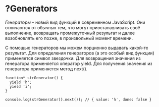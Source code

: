 # ?Generators

_Генераторы_ – новый вид функций в современном JavaScript. Они отличаются от обычных тем, что могут приостанавливать своё выполнение, возвращать промежуточный результат и далее возобновлять его позже, в произвольный момент времени.

С помощью генераторов мы можем порционно выдавать какой-то результат. Для определения генераторов (а это особый вид функции) применяется символ звездочки. Для возвращения значения из генератора применяется оператор yield. Для получения значения из генератора применяется метод next().

~~~
function* strGenerator() {
  yield 'h';
  yield 'i';
}

console.log(strGenerator().next()); // { value: 'h', done: false }
~~~
